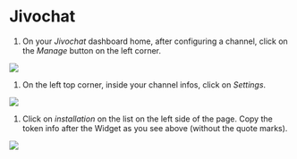 # Jivochat

1. On your *Jivochat* dashboard home, after configuring a channel, click on the *Manage* button on the left corner.

![](RackMultipart20210422-4-wmmy7p_html_6834e4d2456014c0.png)

1. On the left top corner, inside your channel infos, click on *Settings*. 

![](RackMultipart20210422-4-wmmy7p_html_b79a82b0fdb51d1a.png)

1. Click on *installation* on the list on the left side of the page. Copy the token info after the Widget as you see above (without the quote marks).

![](RackMultipart20210422-4-wmmy7p_html_92e97316bbd633bb.png)